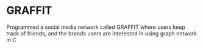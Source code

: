 # GRAFFIT

Programmed a social media network called GRAFFIT where users keep track of friends, and the brands users are interested in using graph network in C
